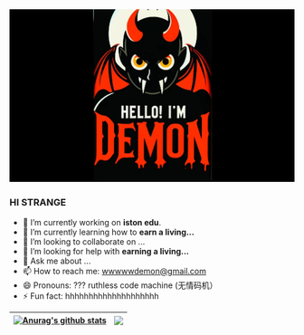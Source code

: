 <img with="100%" alt="Hello, I'm Demon!" src="./assets/demon.png" />

### HI STRANGE
- 🔭 I’m currently working on **iston edu**.
- 🌱 I’m currently learning how to **earn a living...**
- 👯 I’m looking to collaborate on ...
- 🤔 I’m looking for help with **earning a living...**
- 💬 Ask me about ...
- 📫 How to reach me: wwwwwdemon@gmail.com
- 😄 Pronouns: ??? ruthless code machine (无情码机）
- ⚡ Fun fact: hhhhhhhhhhhhhhhhhhhh

| <a href="https://github.com/lilhammer111/lilhammer111"><img align="center" src="https://github-readme-stats.vercel.app/api?username=lilhammer111&show_icons=true&include_all_commits=true&theme=buefy&hide_border=true" alt="Anurag's github stats" /></a> | <a href="https://github.com/lilhammer111/lilhammer111"><img align="center" src="https://github-readme-stats.vercel.app/api/top-langs/?username=lilhammer111&layout=compact&theme=buefy&hide_border=true" /></a> |
| ------------- | ------------- |


<!--
**lilhammer111/lilhammer111** is a ✨ _special_ ✨ repository because its `README.md` (this file) appears on your GitHub profile.

Here are some ideas to get you started:

- 🔭 I’m currently working on ...
- 🌱 I’m currently learning ...
- 👯 I’m looking to collaborate on ...
- 🤔 I’m looking for help with ...
- 💬 Ask me about ...
- 📫 How to reach me: ...
- 😄 Pronouns: ...
- ⚡ Fun fact: ...
-->
